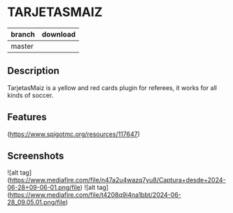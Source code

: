 # TARJETASMAIZ

| branch        | download |
| ------------- |  ---------| 
| master        | |[Download latest release](https://github.com/MaizXD-jar/TarjetasMaiz/releases/)|

## Description

TarjetasMaiz is a yellow and red cards plugin for referees, it works for all kinds of soccer.

## Features

(https://www.spigotmc.org/resources/117647)

## Screenshots

![alt tag] (https://www.mediafire.com/file/n47a2u4wazq7yu8/Captura+desde+2024-06-28+09-06-01.png/file)
![alt tag] (https://www.mediafire.com/file/t4208q9i4na1bbt/2024-06-28_09.05.01.png/file)
